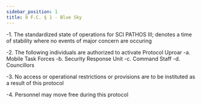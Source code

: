 ```yaml
---
sidebar_position: 1
title: 8 F.C. § 1 - Blue Sky
---
```


-1. The standardized state of operations for SCI PATHOS III; denotes a time of stability where no events of major concern are occuring

-2. The following individuals are authorized to activate Protocol Uproar
-a. Mobile Task Forces
-b. Security Response Unit
-c. Command Staff
-d. Councillors

-3. No access or operational restrictions or provisions are to be instituted as a result of this protocol

-4. Personnel may move free during this protocol
